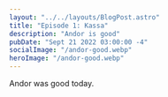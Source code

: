 ```yaml
---
layout: "../../layouts/BlogPost.astro"
title: "Episode 1: Kassa"
description: "Andor is good"
pubDate: "Sept 21 2022 03:00:00 -4"
socialImage: "/andor-good.webp"
heroImage: "/andor-good.webp"
---
```


Andor was good today.

